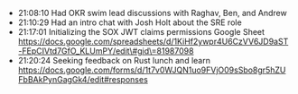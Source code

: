 * 21:08:10	Had OKR swim lead discussions with Raghav, Ben, and Andrew
* 21:10:29	Had an intro chat with Josh Holt about the SRE role
* 21:17:01	Initializing the SOX JWT claims permissions Google Sheet https://docs.google.com/spreadsheets/d/1KiHf2ywpr4U6CzVV6JD9aST-FEpCIVtd7GfO_KLUmPY/edit\#gid\=81987098
* 21:20:24	Seeking feedback on Rust lunch and learn https://docs.google.com/forms/d/1t7v0WJQN1uo9FVjO09sSbo8gr5hZUFbBAkPynGagGk4/edit#responses
